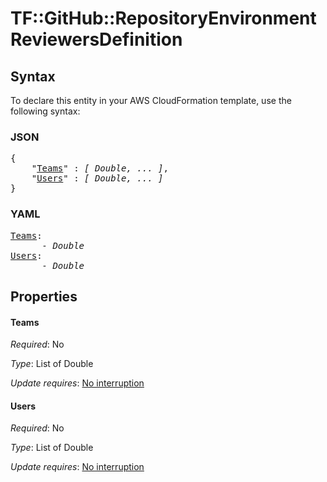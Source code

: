 # TF::GitHub::RepositoryEnvironment ReviewersDefinition

## Syntax

To declare this entity in your AWS CloudFormation template, use the following syntax:

### JSON

<pre>
{
    "<a href="#teams" title="Teams">Teams</a>" : <i>[ Double, ... ]</i>,
    "<a href="#users" title="Users">Users</a>" : <i>[ Double, ... ]</i>
}
</pre>

### YAML

<pre>
<a href="#teams" title="Teams">Teams</a>: <i>
      - Double</i>
<a href="#users" title="Users">Users</a>: <i>
      - Double</i>
</pre>

## Properties

#### Teams

_Required_: No

_Type_: List of Double

_Update requires_: [No interruption](https://docs.aws.amazon.com/AWSCloudFormation/latest/UserGuide/using-cfn-updating-stacks-update-behaviors.html#update-no-interrupt)

#### Users

_Required_: No

_Type_: List of Double

_Update requires_: [No interruption](https://docs.aws.amazon.com/AWSCloudFormation/latest/UserGuide/using-cfn-updating-stacks-update-behaviors.html#update-no-interrupt)

